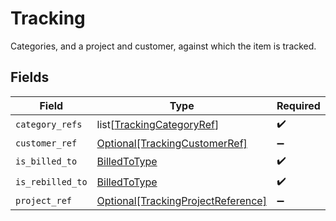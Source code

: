 # Tracking

Categories, and a project and customer, against which the item is tracked.


## Fields

| Field                                                                                 | Type                                                                                  | Required                                                                              | Description                                                                           |
| ------------------------------------------------------------------------------------- | ------------------------------------------------------------------------------------- | ------------------------------------------------------------------------------------- | ------------------------------------------------------------------------------------- |
| `category_refs`                                                                       | list[[TrackingCategoryRef](../../models/shared/trackingcategoryref.md)]               | :heavy_check_mark:                                                                    | N/A                                                                                   |
| `customer_ref`                                                                        | [Optional[TrackingCustomerRef]](../../models/shared/trackingcustomerref.md)           | :heavy_minus_sign:                                                                    | N/A                                                                                   |
| `is_billed_to`                                                                        | [BilledToType](../../models/shared/billedtotype.md)                                   | :heavy_check_mark:                                                                    | N/A                                                                                   |
| `is_rebilled_to`                                                                      | [BilledToType](../../models/shared/billedtotype.md)                                   | :heavy_check_mark:                                                                    | N/A                                                                                   |
| `project_ref`                                                                         | [Optional[TrackingProjectReference]](../../models/shared/trackingprojectreference.md) | :heavy_minus_sign:                                                                    | N/A                                                                                   |
